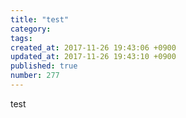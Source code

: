 ```yaml
---
title: "test"
category: 
tags: 
created_at: 2017-11-26 19:43:06 +0900
updated_at: 2017-11-26 19:43:10 +0900
published: true
number: 277
---
```


test
